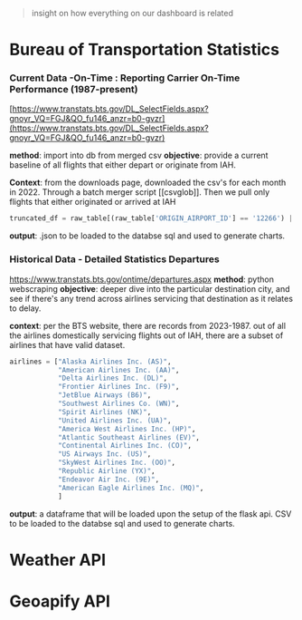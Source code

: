 > insight on how everything on our dashboard is related 

# Bureau of Transportation Statistics

### Current Data -On-Time : Reporting Carrier On-Time Performance (1987-present)
[https://www.transtats.bts.gov/DL_SelectFields.aspx?gnoyr_VQ=FGJ&QO_fu146_anzr=b0-gvzr](https://www.transtats.bts.gov/DL_SelectFields.aspx?gnoyr_VQ=FGJ&QO_fu146_anzr=b0-gvzr)

**method**: import into db from merged csv 
**objective**: provide a current baseline of all flights that either depart or originate from IAH. 

**Context**: from the downloads page, downloaded the csv's for each month in 2022. Through a batch merger script [[csvglob]]. Then we pull only flights that either originated or arrived at IAH
```python 
truncated_df = raw_table[(raw_table['ORIGIN_AIRPORT_ID'] == '12266') | (raw_table['DEST_AIRPORT_ID'] == '12266')]
```

**output**: .json to be loaded to the databse sql and used to generate charts. 

### Historical Data - Detailed Statistics Departures
https://www.transtats.bts.gov/ontime/departures.aspx 
**method**: python webscraping
**objective**: deeper dive into the particular destination city, and see if there's any trend across airlines servicing that destination as it relates to delay. 

**context**: per the BTS website, there are records from 2023-1987. out of all the airlines domestically servicing flights out of IAH, there are a subset of airlines that have valid dataset. 

``` python
airlines = ["Alaska Airlines Inc. (AS)",
            "American Airlines Inc. (AA)",
            "Delta Airlines Inc. (DL)",
            "Frontier Airlines Inc. (F9)",
            "JetBlue Airways (B6)",
            "Southwest Airlines Co. (WN)",
            "Spirit Airlines (NK)",
            "United Airlines Inc. (UA)",
            "America West Airlines Inc. (HP)",
            "Atlantic Southeast Airlines (EV)",
            "Continental Airlines Inc. (CO)",
            "US Airways Inc. (US)",
            "SkyWest Airlines Inc. (OO)",
            "Republic Airline (YX)",
            "Endeavor Air Inc. (9E)",
            "American Eagle Airlines Inc. (MQ)",
            ]
```

**output**: a dataframe that will be loaded upon the setup of the flask api. CSV to be loaded to the databse sql and used to generate charts. 


# Weather API 


# Geoapify API 

